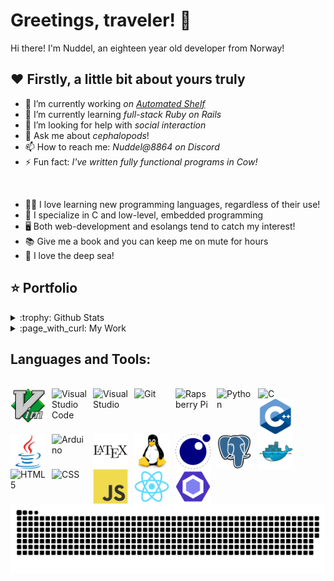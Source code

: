 # Greetings, traveler! 👋

<!--
**Nuddel69/Nuddel69** is a ✨ _special_ ✨ repository because its `README.md` (this file) appears on your GitHub profile.

Here are some ideas to get you started:

- 🔭 I’m currently working on ...
- 🌱 I’m currently learning ...
- 👯 I’m looking to collaborate on ...
- 🤔 I’m looking for help with ...
- 💬 Ask me about ...
- 📫 How to reach me: ...
- 😄 Pronouns: ...
- ⚡ Fun fact: ...
-->

Hi there! I'm Nuddel, an eighteen year old developer from Norway!

## ❤️ Firstly, a little bit about yours truly
- 🔭 I’m currently working _on [Automated Shelf](https://github.com/Nuddel69/SmartSkap)_
- 🌱 I’m currently learning _full-stack Ruby on Rails_
- 🤔 I’m looking for help with _social interaction_
- 💬 Ask me about _cephalopods_!
- 📫 How to reach me: _Nuddel@8864 on Discord_
- ⚡ Fun fact: _I've written fully functional programs in Cow!_

<br>

- 🧑‍🏫 I love learning new programming languages, regardless of their use! 
- 🔬 I specialize in C and low-level, embedded programming
- 🖥️ Both web-development and esolangs tend to catch my interest!
- 📚 Give me a book and you can keep me on mute for hours
- 🪸 I love the deep sea!

## ⭐️ Portfolio

<details>
<summary>:trophy: Github Stats</summary>
<div align="center"><img src="https://bad-apple-github-readme.vercel.app/api?show_bg=1&username=nuddel69"></div>
<div align="center">
  <img width="" src="https://github-readme-stats.vercel.app/api/top-langs/?username=nuddel69&layout=compact&hide_title=1&card_width=300" alt="Top language used in my repos" />
  <br />
  The languages used in my public repos
  <hr>
</div>
<div align="center"><img src="https://github-profile-trophy.vercel.app/?username=nuddel69"></div>
</details>

<details>
<summary>:page_with_curl: My Work</summary>
  
- [Automated shelf](https://github.com/Nuddel69/SmartSkap) (Collaboration)
- [Bubblewrap Discord bot](https://github.com/Nuddel69/DiscordPop)
- [Solids of Revolution](https://github.com/Nuddel69/Solids-of-revolution)
- [Rotational matrix-based Tank](https://github.com/Nuddel69/Fire)
- [Neovim Configuration](https://github.com/Nuddel69/NvimConfig)
- [Simple Pong](https://github.com/Nuddel69/Pong)
- [Nutils - C utilities](https://github.com/Nuddel69/Nutils) [WIP]
  
</details>
  
## Languages and Tools:
<div style="display: inline_block"><br>
<img 
     align="left" 
     alt="Vim" 
     width="56px" 
     src="https://github.com/devicons/devicon/blob/v2.15.1/icons/vim/vim-original.svg" 
     style="padding-right:10px;" 
/>
<img 
     align="left" 
     alt="Visual Studio Code" 
     width="56px" 
     src="https://cdn.jsdelivr.net/gh/devicons/devicon/icons/vscode/vscode-original.svg" 
     style="padding-right:10px;" 
/>
<img 
     align="left" 
     alt="Visual Studio" 
     width="56px" 
     src="https://cdn.jsdelivr.net/gh/devicons/devicon/icons/visualstudio/visualstudio-plain.svg" 
     style="padding-right:10px;" 
/>
<img 
     align="left" 
     alt="Git" 
     width="56px" 
     src="https://cdn.jsdelivr.net/gh/devicons/devicon/icons/git/git-original.svg" 
     style="padding-right:10px;" 
/>
<img 
     align="left" 
     alt="Rapsberry Pi" 
     width="56px" 
     src="https://cdn.jsdelivr.net/gh/devicons/devicon/icons/raspberrypi/raspberrypi-original.svg" 
     style="padding-right:10px;" 
/>
<img 
     align="left" 
     alt="Python" 
     width="56px" 
     src="https://cdn.jsdelivr.net/gh/devicons/devicon/icons/python/python-original.svg" 
     style="padding-right:10px;" 
/>
<img 
     align="left" 
     alt="C" 
     width="56px" 
     src="https://cdn.jsdelivr.net/gh/devicons/devicon/icons/c/c-original.svg" 
     style="padding-right:10px;" 
/>
<img 
     align="left" 
     alt="C++" 
     width="56px" 
     src="https://github.com/devicons/devicon/blob/v2.15.1/icons/cplusplus/cplusplus-original.svg" 
     style="padding-right:10px;" 
/>
<img 
     align="left" 
     alt="Java" 
     width="56px" 
     src="https://github.com/devicons/devicon/blob/v2.15.1/icons/java/java-original.svg" 
     style="padding-right:10px;" 
/>
<img 
     align="left" 
     alt="Arduino" 
     width="56px" 
     src="https://cdn.jsdelivr.net/gh/devicons/devicon/icons/arduino/arduino-original.svg" 
     style="padding-right:10px;" 
/>
<img 
     align="left" 
     alt="Latex" 
     width="56px" 
     src="https://github.com/devicons/devicon/blob/v2.15.1/icons/latex/latex-original.svg" 
     style="padding-right:10px;" 
/>
<img 
     align="left" 
     alt="Linux" 
     width="56px" 
     src="https://github.com/devicons/devicon/blob/v2.15.1/icons/linux/linux-original.svg" 
     style="padding-right:10px;" 
/>
<img 
     align="left" 
     alt="Lua" 
     width="56px" 
     src="https://github.com/devicons/devicon/blob/v2.15.1/icons/lua/lua-original.svg" 
     style="padding-right:10px;" 
/>

<img 
     align="left" 
     alt="Postgresql" 
     width="56px" 
     src="https://github.com/devicons/devicon/blob/v2.15.1/icons/postgresql/postgresql-original.svg" 
     style="padding-right:10px;" 
/>
<img 
     align="left" 
     alt="Docker" 
     width="56px" 
     src="https://github.com/devicons/devicon/blob/v2.15.1/icons/docker/docker-original.svg" 
     style="padding-right:10px;" 
/>
<img 
     align="left" 
     alt="HTML5" 
     width="56px" 
     src="https://cdn.jsdelivr.net/gh/devicons/devicon/icons/html5/html5-original.svg" 
     style="padding-right:10px;" 
/>
<img 
     align="left" 
     alt="CSS" 
     width="56px" 
     src="https://cdn.jsdelivr.net/gh/devicons/devicon/icons/css3/css3-original.svg" 
     style="padding-right:10px;" 
/>
<img 
     align="left" 
     alt="Javascript" 
     width="56px" 
     src="https://github.com/devicons/devicon/blob/v2.15.1/icons/javascript/javascript-original.svg" 
     style="padding-right:10px;" 
/>
<img 
     align="left" 
     alt="React" 
     width="56px" 
     src="https://github.com/devicons/devicon/blob/v2.15.1/icons/react/react-original.svg" 
     style="padding-right:10px;" 
/>
<img 
     align="left" 
     alt="ESLint" 
     width="56px" 
     src="https://github.com/devicons/devicon/blob/v2.15.1/icons/eslint/eslint-original.svg" 
     style="padding-right:10px;" 
/>
  
  
<br />
<br />
  
![Snake animation](https://github.com/Suukhii/Suukhii/blob/output/github-contribution-grid-snake.svg)

